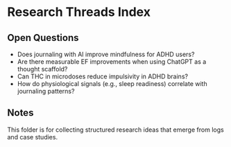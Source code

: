# Research Threads Index

## Open Questions
- Does journaling with AI improve mindfulness for ADHD users?
- Are there measurable EF improvements when using ChatGPT as a thought scaffold?
- Can THC in microdoses reduce impulsivity in ADHD brains?
- How do physiological signals (e.g., sleep readiness) correlate with journaling patterns?

## Notes
This folder is for collecting structured research ideas that emerge from logs and case studies.
